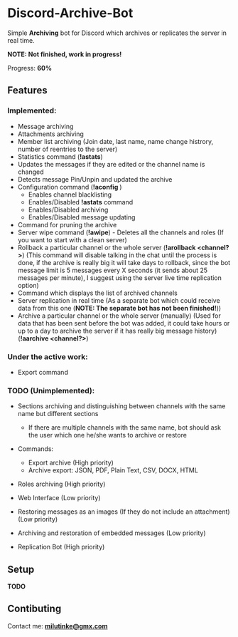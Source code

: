 # Discord-Archive-Bot

Simple **Archiving** bot for Discord which archives or replicates the server in real time.

**NOTE: Not finished, work in progress!**

Progress: **60%**

## Features

### Implemented:

- Message archiving
- Attachments archiving
- Member list archiving (Join date, last name, name change histrory, number of reentries to the server)
- Statistics command (**!astats**)
- Updates the messages if they are edited or the channel name is changed
- Detects message Pin/Unpin and updated the archive
- Configuration command (**!aconfig <key> <value>**)
  - Enables channel blacklisting
  - Enables/Disabled **!astats** command
  - Enables/Disabled archiving
  - Enables/Disabled message updating
- Command for pruning the archive
- Server wipe command (**!awipe**) - Deletes all the channels and roles (If you want to start with a clean server)
- Rollback a particular channel or the whole server (**!arollback <channel?>**) (This command will disable talking in the chat until the process is done, if the archive is really big it will take days to rollback, since the bot message limit is 5 messages every X seconds (it sends about 25 messages per minute), I suggest using the server live time replication option)
- Command which displays the list of archived channels
- Server replication in real time (As a separate bot which could receive data from this one (**NOTE: The separate bot has not been finished!**))
- Archive a particular channel or the whole server (manually) (Used for data that has been sent before the bot was added, it could take hours or up to a day to archive the server if it has really big message history) (**!aarchive <channel?>**)

### Under the active work:

- Export command

### TODO (Unimplemented):

- Sections archiving and distinguishing between channels with the same name but different sections
  - If there are multiple channels with the same name, bot should ask the user which one he/she wants to archive or restore
  
- Commands:
  - Export archive (High priority)
  - Archive export: JSON, PDF, Plain Text, CSV, DOCX, HTML
  
- Roles archiving (High priority)
- Web Interface (Low priority)
- Restoring messages as an images (If they do not include an attachment) (Low priority)
- Archiving and restoration of embedded messages (Low priority)
- Replication Bot (High priority)

## Setup

**TODO**

## Contibuting

Contact me: **milutinke@gmx.com**
